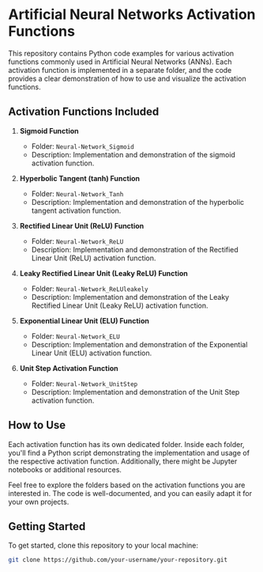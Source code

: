 
# Artificial Neural Networks Activation Functions

This repository contains Python code examples for various activation functions commonly used in Artificial Neural Networks (ANNs). Each activation function is implemented in a separate folder, and the code provides a clear demonstration of how to use and visualize the activation functions.

## Activation Functions Included

1. **Sigmoid Function**
   - Folder: `Neural-Network_Sigmoid`
   - Description: Implementation and demonstration of the sigmoid activation function.

2. **Hyperbolic Tangent (tanh) Function**
   - Folder: `Neural-Network_Tanh`
   - Description: Implementation and demonstration of the hyperbolic tangent activation function.

3. **Rectified Linear Unit (ReLU) Function**
   - Folder: `Neural-Network_ReLU`
   - Description: Implementation and demonstration of the Rectified Linear Unit (ReLU) activation function.

4. **Leaky Rectified Linear Unit (Leaky ReLU) Function**
   - Folder: `Neural-Network_ReLUleakely`
   - Description: Implementation and demonstration of the Leaky Rectified Linear Unit (Leaky ReLU) activation function.

5. **Exponential Linear Unit (ELU) Function**
   - Folder: `Neural-Network_ELU`
   - Description: Implementation and demonstration of the Exponential Linear Unit (ELU) activation function.

6. **Unit Step Activation Function**
   - Folder: `Neural-Network_UnitStep`
   - Description: Implementation and demonstration of the Unit Step activation function.

## How to Use

Each activation function has its own dedicated folder. Inside each folder, you'll find a Python script demonstrating the implementation and usage of the respective activation function. Additionally, there might be Jupyter notebooks or additional resources.

Feel free to explore the folders based on the activation functions you are interested in. The code is well-documented, and you can easily adapt it for your own projects.

## Getting Started

To get started, clone this repository to your local machine:

```bash
git clone https://github.com/your-username/your-repository.git
